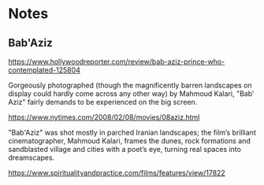 # Notes

## Bab'Aziz

https://www.hollywoodreporter.com/review/bab-aziz-prince-who-contemplated-125804

Gorgeously photographed (though the magnificently barren landscapes on display could hardly come across any other way) by Mahmoud Kalari, "Bab' Aziz" fairly demands to be experienced on the big screen. 

https://www.nytimes.com/2008/02/08/movies/08aziz.html

"Bab'Aziz" was shot mostly in parched Iranian landscapes; the film’s brilliant cinematographer, Mahmoud Kalari, frames the dunes, rock formations and sandblasted village and cities with a poet’s eye, turning real spaces into dreamscapes.

https://www.spiritualityandpractice.com/films/features/view/17822

